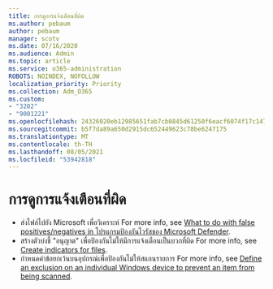 ```yaml
---
title: การดูการแจ้งเตือนที่ผิด
ms.author: pebaum
author: pebaum
manager: scotv
ms.date: 07/16/2020
ms.audience: Admin
ms.topic: article
ms.service: o365-administration
ROBOTS: NOINDEX, NOFOLLOW
localization_priority: Priority
ms.collection: Adm_O365
ms.custom:
- "3202"
- "9001221"
ms.openlocfilehash: 24326020eb12985651fab7cb0845d61250f6eacf6074f17c147c66554b0bd870
ms.sourcegitcommit: b5f7da89a650d2915dc652449623c78be6247175
ms.translationtype: MT
ms.contentlocale: th-TH
ms.lasthandoff: 08/05/2021
ms.locfileid: "53942818"
---
```

# <a name="seeing-a-false-alert"></a>การดูการแจ้งเตือนที่ผิด

- ส่งไฟล์ไปยัง Microsoft เพื่อวิเคราะห์ For more info, see [What to do with false positives/negatives in โปรแกรมป้องกันไวรัสของ Microsoft Defender](https://docs.microsoft.com/windows/security/threat-protection/microsoft-defender-antivirus/antivirus-false-positives-negatives#submit-a-file-to-microsoft-for-analysis).
- สร้างตัวบ่งชี้ "อนุญาต" เพื่อป้องกันไม่ให้มีการแจ้งเตือนเป็นบวกที่ผิด For more info, see [Create indicators for files](https://docs.microsoft.com/windows/security/threat-protection/microsoft-defender-atp/indicator-file).  
- กําหนดค่าข้อยกเว้นบนอุปกรณ์เพื่อป้องกันไม่ให้สแกนรายการ For more info, see [Define an exclusion on an individual Windows device to prevent an item from being scanned](https://docs.microsoft.com/windows/security/threat-protection/microsoft-defender-antivirus/antivirus-false-positives-negatives#define-an-exclusion-on-an-individual-windows-device-to-prevent-an-item-from-being-scanned).  